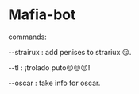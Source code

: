 # Mafia-bot


commands:

--strairux : add penises to strariux 😏.

--tl : ¡trolado puto😝😝😝!

--oscar : take info for oscar.
